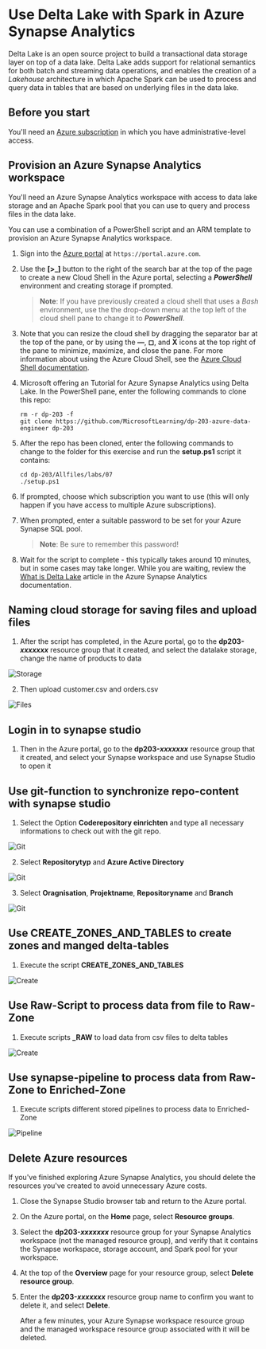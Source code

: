 # Use Delta Lake with Spark in Azure Synapse Analytics

Delta Lake is an open source project to build a transactional data storage layer on top of a data lake. Delta Lake adds support for relational semantics for both batch and streaming data operations, and enables the creation of a *Lakehouse* architecture in which Apache Spark can be used to process and query data in tables that are based on underlying files in the data lake.

## Before you start

You'll need an [Azure subscription](https://azure.microsoft.com/free) in which you have administrative-level access.

## Provision an Azure Synapse Analytics workspace

You'll need an Azure Synapse Analytics workspace with access to data lake storage and an Apache Spark pool that you can use to query and process files in the data lake.

You can use a combination of a PowerShell script and an ARM template to provision an Azure Synapse Analytics workspace.

1. Sign into the [Azure portal](https://portal.azure.com) at `https://portal.azure.com`.
2. Use the **[\>_]** button to the right of the search bar at the top of the page to create a new Cloud Shell in the Azure portal, selecting a ***PowerShell*** environment and creating storage if prompted.

   > **Note**: If you have previously created a cloud shell that uses a *Bash* environment, use the the drop-down menu at the top left of the cloud shell pane to change it to ***PowerShell***.
3. Note that you can resize the cloud shell by dragging the separator bar at the top of the pane, or by using the **&#8212;**, **&#9723;**, and **X** icons at the top right of the pane to minimize, maximize, and close the pane. For more information about using the Azure Cloud Shell, see the [Azure Cloud Shell documentation](https://docs.microsoft.com/azure/cloud-shell/overview).

4. Microsoft offering an Tutorial for Azure Synapse Analytics using Delta Lake. In the PowerShell pane, enter the following commands to clone this repo:

    ```
    rm -r dp-203 -f
    git clone https://github.com/MicrosoftLearning/dp-203-azure-data-engineer dp-203
    ```

5. After the repo has been cloned, enter the following commands to change to the folder for this exercise and run the **setup.ps1** script it contains:

    ```
    cd dp-203/Allfiles/labs/07
    ./setup.ps1
    ```

6. If prompted, choose which subscription you want to use (this will only happen if you have access to multiple Azure subscriptions).
7. When prompted, enter a suitable password to be set for your Azure Synapse SQL pool.

   > **Note**: Be sure to remember this password!
8. Wait for the script to complete - this typically takes around 10 minutes, but in some cases may take longer. While you are waiting, review the [What is Delta Lake](https://docs.microsoft.com/azure/synapse-analytics/spark/apache-spark-what-is-delta-lake) article in the Azure Synapse Analytics documentation.

## Naming cloud storage for saving files and upload files

1. After the script has completed, in the Azure portal, go to the **dp203-*xxxxxxx*** resource group that it created, and select the datalake storage, change the name of products to data

![Storage](docs/Storage.png)

2. Then upload customer.csv and orders.csv

![Files](docs/Files.png)

## Login in to synapse studio

1. Then in the Azure portal, go to the **dp203-*xxxxxxx*** resource group that it created, and select your Synapse workspace and use Synapse Studio to open it

## Use git-function to synchronize repo-content with synapse studio

1. Select the Option **Coderepository einrichten** and type all necessary informations to check out with the git repo.

![Git](docs/Git.png)

2. Select **Repositorytyp** and **Azure Active Directory**

![Git](docs/Git1.png)

3. Select **Oragnisation**, **Projektname**, **Repositoryname** and **Branch**

![Git](docs/Git2.png)

## Use CREATE_ZONES_AND_TABLES to create zones and manged delta-tables

1. Execute the script **CREATE_ZONES_AND_TABLES** 

![Create](docs/CREATE1.png)

## Use Raw-Script to process data from file to Raw-Zone

1. Execute scripts **_RAW** to load data from csv files to delta tables

![Create](docs/RAW.png)

## Use synapse-pipeline to process data from Raw-Zone to Enriched-Zone

1. Execute scripts different stored pipelines to process data to Enriched-Zone

![Pipeline](docs/Pipeline.png)

## Delete Azure resources

If you've finished exploring Azure Synapse Analytics, you should delete the resources you've created to avoid unnecessary Azure costs.

1. Close the Synapse Studio browser tab and return to the Azure portal.
2. On the Azure portal, on the **Home** page, select **Resource groups**.
3. Select the **dp203-*xxxxxxx*** resource group for your Synapse Analytics workspace (not the managed resource group), and verify that it contains the Synapse workspace, storage account, and Spark pool for your workspace.
4. At the top of the **Overview** page for your resource group, select **Delete resource group**.
5. Enter the **dp203-*xxxxxxx*** resource group name to confirm you want to delete it, and select **Delete**.

   After a few minutes, your Azure Synapse workspace resource group and the managed workspace resource group associated with it will be deleted.